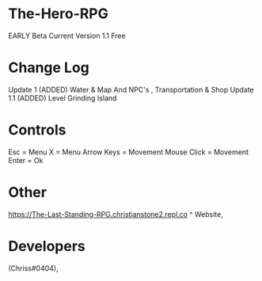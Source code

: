 # The-Hero-RPG
EARLY Beta Current Version 1.1 Free

# Change Log
Update 1 (ADDED) Water & Map And NPC's , Transportation & Shop
Update 1.1 (ADDED) Level Grinding Island

# Controls
Esc = Menu
X = Menu
Arrow Keys = Movement
Mouse Click = Movement
Enter = Ok

# Other
https://The-Last-Standing-RPG.christianstone2.repl.co
^ Website,


# Developers
(Chriss#0404),
